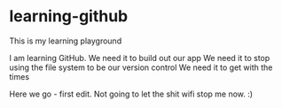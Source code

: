 # learning-github
This is my learning playground

I am learning GitHub. 
We need it to build out our app
We need it to stop using the file system to be our version control
We need it to get with the times

Here we go - first edit. Not going to let the shit wifi stop me now. :)